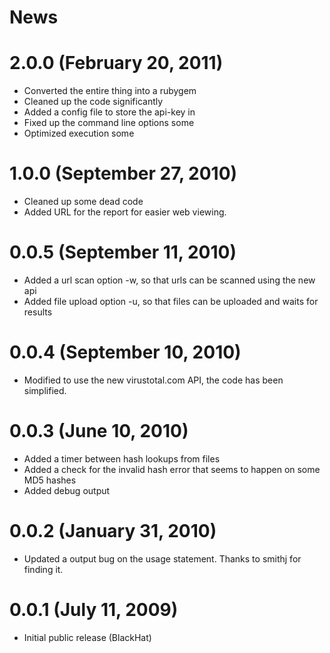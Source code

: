 # News

# 2.0.0 (February 20, 2011)
- Converted the entire thing into a rubygem
- Cleaned up the code significantly
- Added a config file to store the api-key in
- Fixed up the command line options some
- Optimized execution some

# 1.0.0 (September 27, 2010)
- Cleaned up some dead code
- Added URL for the report for easier web viewing.

# 0.0.5 (September 11, 2010)
- Added a url scan option -w, so that urls can be scanned using the new api
- Added file upload option -u, so that files can be uploaded and waits for results

# 0.0.4 (September 10, 2010)
- Modified to use the new virustotal.com API, the code has been simplified.

# 0.0.3 (June 10, 2010)
- Added a timer between hash lookups from files
- Added a check for the invalid hash error that seems to happen on some MD5 hashes
- Added debug output

# 0.0.2 (January  31, 2010)
- Updated a output bug on the usage statement. Thanks to smithj for finding it.

# 0.0.1 (July 11, 2009)
- Initial public release (BlackHat)
